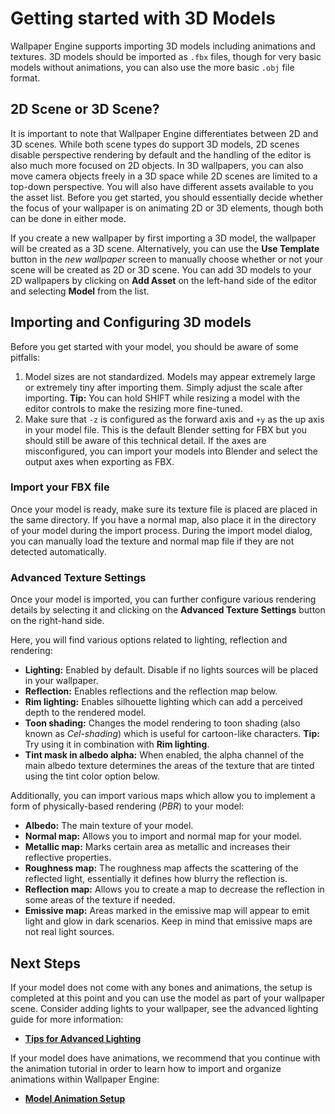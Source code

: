 # Getting started with 3D Models

Wallpaper Engine supports importing 3D models including animations and textures. 3D models should be imported as `.fbx` files, though for very basic models without animations, you can also use the more basic `.obj` file format.

## 2D Scene or 3D Scene?

It is important to note that Wallpaper Engine differentiates between 2D and 3D scenes. While both scene types do support 3D models, 2D scenes disable perspective rendering by default and the handling of the editor is also much more focused on 2D objects. In 3D wallpapers, you can also move camera objects freely in a 3D space while 2D scenes are limited to a top-down perspective. You will also have different assets available to you the asset list. Before you get started, you should essentially decide whether the focus of your wallpaper is on animating 2D or 3D elements, though both can be done in either mode.

If you create a new wallpaper by first importing a 3D model, the wallpaper will be created as a 3D scene. Alternatively, you can use the **Use Template** button in the *new wallpaper* screen to manually choose whether or not your scene will be created as 2D or 3D scene. You can add 3D models to your 2D wallpapers by clicking on **Add Asset** on the left-hand side of the editor and selecting **Model** from the list.

## Importing and Configuring 3D models

Before you get started with your model, you should be aware of some pitfalls:

1. Model sizes are not standardized. Models may appear extremely large or extremely tiny after importing them. Simply adjust the scale after importing. **Tip:** You can hold SHIFT while resizing a model with the editor controls to make the resizing more fine-tuned.
2. Make sure that `-z` is configured as the forward axis and `+y` as the up axis in your model file. This is the default Blender setting for FBX but you should still be aware of this technical detail. If the axes are misconfigured, you can import your models into Blender and select the output axes when exporting as FBX.

### Import your FBX file

Once your model is ready, make sure its texture file is placed are placed in the same directory. If you have a normal map, also place it in the directory of your model during the import process. During the import model dialog, you can manually load the texture and normal map file if they are not detected automatically.

### Advanced Texture Settings

Once your model is imported, you can further configure various rendering details by selecting it and clicking on the **Advanced Texture Settings** button on the right-hand side.

Here, you will find various options related to lighting, reflection and rendering:

* **Lighting:** Enabled by default. Disable if no lights sources will be placed in your wallpaper.
* **Reflection:** Enables reflections and the reflection map below.
* **Rim lighting:** Enables silhouette lighting which can add a perceived depth to the rendered model.
* **Toon shading:** Changes the model rendering to toon shading (also known as *Cel-shading*) which is useful for cartoon-like characters. **Tip:** Try using it in combination with **Rim lighting**. 
* **Tint mask in albedo alpha:** When enabled, the alpha channel of the main albedo texture determines the areas of the texture that are tinted using the tint color option below.

Additionally, you can import various maps which allow you to implement a form of physically-based rendering (*PBR*) to your model:

* **Albedo:** The main texture of your model.
* **Normal map:** Allows you to import and normal map for your model.
* **Metallic map:** Marks certain area as metallic and increases their reflective properties.
* **Roughness map:** The roughness map affects the scattering of the reflected light, essentially it defines how blurry the reflection is.
* **Reflection map:** Allows you to create a map to decrease the reflection in some areas of the texture if needed.
* **Emissive map:** Areas marked in the emissive map will appear to emit light and glow in dark scenarios. Keep in mind that emissive maps are not real light sources.

## Next Steps

If your model does not come with any bones and animations, the setup is completed at this point and you can use the model as part of your wallpaper scene. Consider adding lights to your wallpaper, see the advanced lighting guide for more information:

* [**Tips for Advanced Lighting**](/en/scene/lighting/lights.html)

If your model does have animations, we recommend that you continue with the animation tutorial in order to learn how to import and organize animations within Wallpaper Engine:

* [**Model Animation Setup**](/en/scene/models/animation.html)